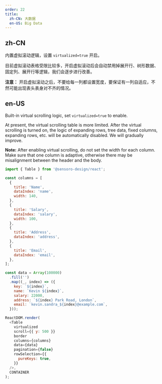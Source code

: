 ```yaml
---
order: 22
title:
  zh-CN: 大数据
  en-US: Big Data
---
```


## zh-CN

内置虚拟滚动逻辑，设置 `virtualized=true` 开启。

目前虚拟滚动表格受限比较多，开启虚拟滚动后会自动禁用掉展开行、树形数据、固定列、展开行等逻辑，我们会逐步进行改善。

**注意：** 开启虚拟滚动之后，不要给每一列都设置宽度，要保证有一列自适应，不然可能出现表头表身对不齐的情况。

## en-US

Built-in virtual scrolling logic, set `virtualized=true` to enable.

At present, the virtual scrolling table is more limited. After the virtual scrolling is turned on, the logic of expanding rows, tree data, fixed columns, expanding rows, etc. will be automatically disabled. We will gradually improve.

**Note:** After enabling virtual scrolling, do not set the width for each column. Make sure that one column is adaptive, otherwise there may be misalignment between the header and the body.

```js
import { Table } from '@sensoro-design/react';

const columns = [
  {
    title: 'Name',
    dataIndex: 'name',
    width: 140,
  },
  {
    title: 'Salary',
    dataIndex: 'salary',
    width: 100,
  },
  {
    title: 'Address',
    dataIndex: 'address',
  },
  {
    title: 'Email',
    dataIndex: 'email',
  },
];

const data = Array(100000)
  .fill('')
  .map((_, index) => ({
    key: `${index}`,
    name: `Kevin ${index}`,
    salary: 22000,
    address: `${index} Park Road, London`,
    email: `kevin.sandra_${index}@example.com`,
  }));

ReactDOM.render(
  <Table
    virtualized
    scroll={{ y: 500 }}
    border
    columns={columns}
    data={data}
    pagination={false}
    rowSelection={{
      pureKeys: true,
    }}
  />,
  CONTAINER
);
```
